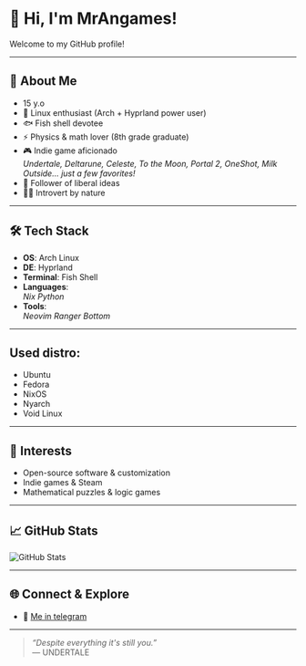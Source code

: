 # 👋 Hi, I'm MrAngames!

Welcome to my GitHub profile!

---

## 🧑 About Me

- 15 y.o
- 🚀 Linux enthusiast (Arch + Hyprland power user)
- 🐟 Fish shell devotee
- ⚡ Physics & math lover (8th grade graduate)
- 🎮 Indie game aficionado  
  *Undertale, Deltarune, Celeste, To the Moon, Portal 2, OneShot, Milk Outside… just a few favorites!*
- 📰 Follower of liberal ideas
- 😶‍🌫️ Introvert by nature

---

## 🛠️ Tech Stack

- **OS**: Arch Linux
- **DE**: Hyprland
- **Terminal**: Fish Shell
- **Languages**:  
  *Nix*
  *Python*
- **Tools**:  
  *Neovim*
  *Ranger*
  *Bottom*

---
## Used distro:
- Ubuntu
- Fedora
- NixOS
- Nyarch
- Void Linux

---
## 🎯 Interests

- Open-source software & customization
- Indie games & Steam
- Mathematical puzzles & logic games

---

## 📈 GitHub Stats

![GitHub Stats](https://github-readme-stats.vercel.app/api?username=MrAngames&show_icons=true&hide_title=true&theme=radical)

---

## 🌐 Connect & Explore

- 💬 [Me in telegram](https://t.me/Mr_angames_me)

---

> _“Despite everything it's still you.”_  
> &mdash; UNDERTALE

